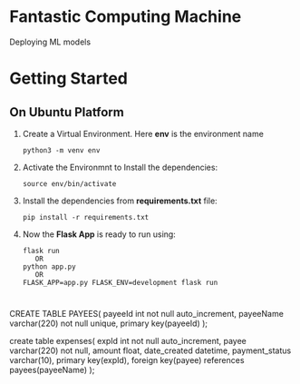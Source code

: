 # Fantastic Computing Machine

Deploying ML models

# Getting Started

## On Ubuntu Platform

1.  Create a Virtual Environment. Here **env** is the environment name

        python3 -m venv env

2.  Activate the Environmnt to Install the dependencies:

        source env/bin/activate

3.  Install the dependencies from **requirements.txt** file:

        pip install -r requirements.txt

4.  Now the **Flask App** is ready to run using:

        flask run
           OR
        python app.py
           OR
        FLASK_APP=app.py FLASK_ENV=development flask run

#

CREATE TABLE PAYEES(
	payeeId int not null auto_increment,
        payeeName varchar(220) not null unique,
        primary key(payeeId)
);

create table expenses(
	expId int not null auto_increment,
        payee varchar(220) not null,
        amount float,
        date_created datetime,
        payment_status varchar(10),
        primary key(expId),
        foreign key(payee) references payees(payeeName)
);
